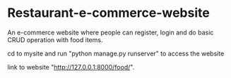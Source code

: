 # Restaurant-e-commerce-website

An e-commerce website where people can register, login and do basic CRUD operation with food items.

cd to mysite and run "python manage.py runserver" to access the website

link to website "http://127.0.0.1:8000/food/".
